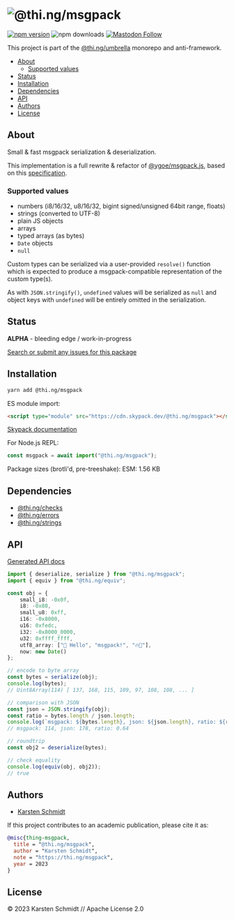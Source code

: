 <!-- This file is generated - DO NOT EDIT! -->
<!-- Please see: https://github.com/thi-ng/umbrella/blob/develop/CONTRIBUTING.md#changes-to-readme-files -->

# ![@thi.ng/msgpack](https://media.thi.ng/umbrella/banners-20230807/thing-msgpack.svg?fa18b6a1)

[![npm version](https://img.shields.io/npm/v/@thi.ng/msgpack.svg)](https://www.npmjs.com/package/@thi.ng/msgpack)
![npm downloads](https://img.shields.io/npm/dm/@thi.ng/msgpack.svg)
[![Mastodon Follow](https://img.shields.io/mastodon/follow/109331703950160316?domain=https%3A%2F%2Fmastodon.thi.ng&style=social)](https://mastodon.thi.ng/@toxi)

This project is part of the
[@thi.ng/umbrella](https://github.com/thi-ng/umbrella/) monorepo and anti-framework.

- [About](#about)
  - [Supported values](#supported-values)
- [Status](#status)
- [Installation](#installation)
- [Dependencies](#dependencies)
- [API](#api)
- [Authors](#authors)
- [License](#license)

## About

Small & fast msgpack serialization & deserialization.

This implementation is a full rewrite & refactor of
[@ygoe/msgpack.js](https://github.com/ygoe/msgpack.js), based on this
[specification](https://github.com/msgpack/msgpack/blob/8aa09e2a6a9180a49fc62ecfefe149f063cc5e4b/spec.md).

### Supported values

- numbers (i8/16/32, u8/16/32, bigint signed/unsigned 64bit range, floats)
- strings (converted to UTF-8)
- plain JS objects
- arrays
- typed arrays (as bytes)
- `Date` objects
- `null`

Custom types can be serialized via a user-provided `resolve()` function which is
expected to produce a msgpack-compatible representation of the custom type(s).

As with `JSON.stringify()`, `undefined` values will be serialized as `null` and
object keys with `undefined` will be entirely omitted in the serialization.

## Status

**ALPHA** - bleeding edge / work-in-progress

[Search or submit any issues for this package](https://github.com/thi-ng/umbrella/issues?q=%5Bmsgpack%5D+in%3Atitle)

## Installation

```bash
yarn add @thi.ng/msgpack
```

ES module import:

```html
<script type="module" src="https://cdn.skypack.dev/@thi.ng/msgpack"></script>
```

[Skypack documentation](https://docs.skypack.dev/)

For Node.js REPL:

```js
const msgpack = await import("@thi.ng/msgpack");
```

Package sizes (brotli'd, pre-treeshake): ESM: 1.56 KB

## Dependencies

- [@thi.ng/checks](https://github.com/thi-ng/umbrella/tree/develop/packages/checks)
- [@thi.ng/errors](https://github.com/thi-ng/umbrella/tree/develop/packages/errors)
- [@thi.ng/strings](https://github.com/thi-ng/umbrella/tree/develop/packages/strings)

## API

[Generated API docs](https://docs.thi.ng/umbrella/msgpack/)

```ts tangle:export/readme.ts
import { deserialize, serialize } from "@thi.ng/msgpack";
import { equiv } from "@thi.ng/equiv";

const obj = {
    small_i8: -0x0f,
    i8: -0x80,
    small_u8: 0xff,
    i16: -0x8000,
    u16: 0xfedc,
    i32: -0x8000_0000,
    u32: 0xffff_ffff,
    utf8_array: ["👋 Hello", "msgpack!", "🔥🤌"],
    now: new Date()
};

// encode to byte array
const bytes = serialize(obj);
console.log(bytes);
// Uint8Array(114) [ 137, 168, 115, 109, 97, 108, 108, ... ]

// comparison with JSON
const json = JSON.stringify(obj);
const ratio = bytes.length / json.length;
console.log(`msgpack: ${bytes.length}, json: ${json.length}, ratio: ${ratio.toFixed(2)}`);
// msgpack: 114, json: 178, ratio: 0.64

// roundtrip
const obj2 = deserialize(bytes);

// check equality
console.log(equiv(obj, obj2));
// true
```

## Authors

- [Karsten Schmidt](https://thi.ng)

If this project contributes to an academic publication, please cite it as:

```bibtex
@misc{thing-msgpack,
  title = "@thi.ng/msgpack",
  author = "Karsten Schmidt",
  note = "https://thi.ng/msgpack",
  year = 2023
}
```

## License

&copy; 2023 Karsten Schmidt // Apache License 2.0
